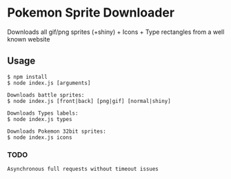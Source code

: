 # Pokemon Sprite Downloader

Downloads all gif/png sprites (+shiny) + Icons + Type rectangles from a well known website

## Usage

```
$ npm install
$ node index.js [arguments]

Downloads battle sprites:
$ node index.js [front|back] [png|gif] [normal|shiny]  

Downloads Types labels:
$ node index.js types

Downloads Pokemon 32bit sprites:
$ node index.js icons
```

### TODO

```
Asynchronous full requests without timeout issues
```
